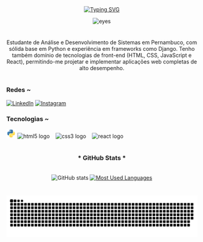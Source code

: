 <div align="center">
  <a href="https://git.io/typing-svg">
    <img src="https://readme-typing-svg.demolab.com?font=Fira+Code&weight=500&size=22&pause=1000&color=ff0000&center=true&vCenter=true&random=false&width=524&lines=%E2%8A%B9+Bem+vindo+ao+meu+perfil!+" alt="Typing SVG">
  </a>
</div>


<p align="center">
  <img src="https://github.com/user-attachments/assets/ed104ccf-3d21-48bc-8a1d-a1aaeea7354b" alt="eyes" />
</p>

#

<p align="center">Estudante de Análise e Desenvolvimento de Sistemas em Pernambuco, com sólida base em Python e experiência em frameworks como Django. Tenho também domínio de tecnologias de front-end (HTML, CSS, JavaScript e React), permitindo-me projetar e implementar aplicações web completas de alto desempenho.

  
#

<img align="right" alt="" height="190px" src="./src/study.gif">

<h3 align="left">Redes ~</h3>

[![LinkedIn](https://img.shields.io/badge/-LinkedIn-000?style=for-the-badge&logo=linkedin&logoColor=ff0000&color:FFF)](https://www.linkedin.com/in/daniel-oliveira-953223310/)
[![Instagram](https://img.shields.io/badge/-Instagram-000?style=for-the-badge&logo=instagram&logoColor=ff0000&color:FFF)](https://www.instagram.com/dandanp3/)


<h3 align="left">Tecnologias ~</h3>

<div align="left">
    <img src="https://raw.githubusercontent.com/devicons/devicon/master/icons/python/python-original.svg" height="25" alt="python logo"/>
    <img src="https://cdn.jsdelivr.net/gh/devicons/devicon/icons/html5/html5-original.svg" height="25" alt="html5 logo"  />
    <img width="8" />
    <img src="https://cdn.jsdelivr.net/gh/devicons/devicon/icons/css3/css3-original.svg" height="25" alt="css3 logo"  />
    <img width="8" />
    <img src="https://cdn.jsdelivr.net/gh/devicons/devicon/icons/react/react-original.svg" height="25" alt="react logo"  />
    <img width="8" />

</div>

#

<div style="text-align: center;" align="center">
  <h3>* GitHub Stats *</h3>
  <br>
  <img src="https://github-readme-stats-git-masterrstaa-rickstaa.vercel.app/api?username=Dandanp3&hide_title=true&show_icons=true&include_all_commits=false&count_private=true&line_height=25&hide=issues&bg_color=000&title_color=ff0000&text_color=FFF&border_radius=3&border_color=ff0000&icon_color=ff0000&theme=jolly" alt="GitHub stats">

  <a href="https://github.com/Dandanp3/github-readme-stats">
    <img height="160em" src="https://github-readme-stats-git-masterrstaa-rickstaa.vercel.app/api/top-langs/?username=Dandanp3&line_height=10&card_width=290&layout=compact&hide_title=false&count_private=true&langs_count=4&show_icons=true&title_color=ff0000&hide=html,css&bg_color=000&text_color=8B8B8B&border_radius=3&border_color=ff0000&count_private=true" alt="Most Used Languages"/>
  </a>
</div>


#

<picture align="center">
  <source media="(prefers-color-scheme: dark)" srcset="https://raw.githubusercontent.com/Dandanp3/Dandanp3/output/github-contribution-grid-snake-dark.svg">
  <source media="(prefers-color-scheme: light)" srcset="https://raw.githubusercontent.com/Dandanp3/Dandanp3/output/github-contribution-grid-snake-dark.svg">
  <img align="center" alt="github contribution grid snake animation" src="https://raw.githubusercontent.com/mari4souza/mari4souza/output/github-contribution-grid-snake.svg">
</picture>
